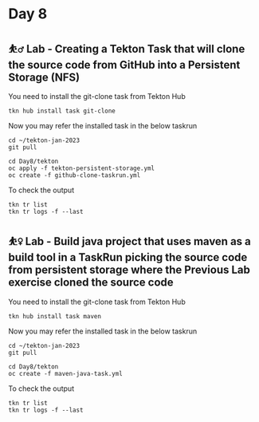 # Day 8



## ⛹️‍♂️ Lab - Creating a Tekton Task that will clone the source code from GitHub into a Persistent Storage (NFS)

You need to install the git-clone task from Tekton Hub
```
tkn hub install task git-clone
```

Now you may refer the installed task in the below taskrun
```
cd ~/tekton-jan-2023
git pull

cd Day8/tekton
oc apply -f tekton-persistent-storage.yml
oc create -f github-clone-taskrun.yml
```

To check the output
```
tkn tr list
tkn tr logs -f --last
```

## ⛹️‍♀️ Lab - Build java project that uses maven as a build tool in a TaskRun picking the source code from persistent storage where the Previous Lab exercise cloned the source code

You need to install the git-clone task from Tekton Hub
```
tkn hub install task maven
```

Now you may refer the installed task in the below taskrun

```
cd ~/tekton-jan-2023
git pull

cd Day8/tekton
oc create -f maven-java-task.yml
```

To check the output
```
tkn tr list
tkn tr logs -f --last
```
